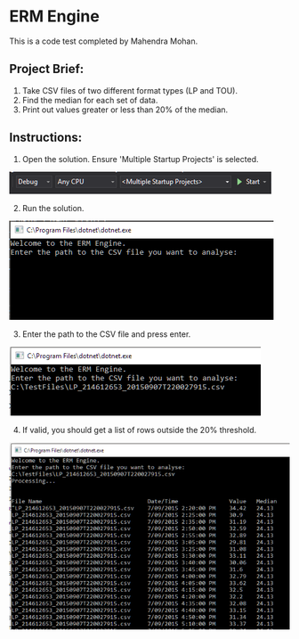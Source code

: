 # ERM Engine
This is a code test completed by Mahendra Mohan.

## Project Brief:
1. Take CSV files of two different format types (LP and TOU).
2. Find the median for each set of data.
3. Print out values greater or less than 20% of the median.

## Instructions:
1. Open the solution. Ensure 'Multiple Startup Projects' is selected.

![Step1](/ErmEngine.CsvApi/Instructions/Step1.PNG)

2. Run the solution.

![Step2](/ErmEngine.CsvApi/Instructions/Step2.PNG)

3. Enter the path to the CSV file and press enter.

![Step3](/ErmEngine.CsvApi/Instructions/Step3.PNG)

4. If valid, you should get a list of rows outside the 20% threshold.

![Step4](/ErmEngine.CsvApi/Instructions/Step4.PNG)
